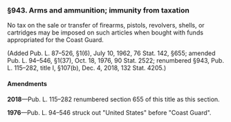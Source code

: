 ### §943. Arms and ammunition; immunity from taxation ###

No tax on the sale or transfer of firearms, pistols, revolvers, shells, or cartridges may be imposed on such articles when bought with funds appropriated for the Coast Guard.

(Added Pub. L. 87–526, §1(6), July 10, 1962, 76 Stat. 142, §655; amended Pub. L. 94–546, §1(37), Oct. 18, 1976, 90 Stat. 2522; renumbered §943, Pub. L. 115–282, title I, §107(b), Dec. 4, 2018, 132 Stat. 4205.)

#### Amendments ####

**2018**—Pub. L. 115–282 renumbered section 655 of this title as this section.

**1976**—Pub. L. 94–546 struck out "United States" before "Coast Guard".